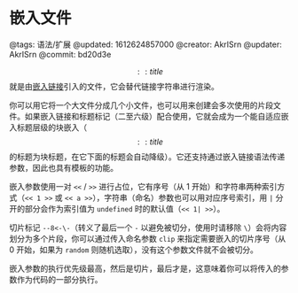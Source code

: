 # 嵌入文件

@tags: 语法/扩展
@updated: 1612624857000
@creator: AkrISrn
@updater: AkrISrn
@commit: bd20d3e

$$:: title $$就是由[嵌入链接](/zh/docs/links.md "#")引入的文件，它会替代链接字符串进行渲染。

你可以用它将一个大文件分成几个小文件，也可以用来创建会多次使用的片段文件。如果嵌入链接和标题标记（二至六级）配合使用，它就会成为一个能自适应嵌入标题层级的块嵌入（$$:: title $$的标题为块标题，在它下面的标题会自动降级）。它还支持通过嵌入链接语法传递参数，因此也具有模板的功能。

嵌入参数使用一对 `<<` / `>>` 进行占位，它有序号（从 1 开始）和字符串两种索引方式（`<< 1 >>` 或 `<< a >>`），字符串（命名）参数也可以用对应序号索引，用 `|` 分开的部分会作为索引值为 `undefined` 时的默认值（`<< 1| >>`）。

切片标记 `--8<-\-`（转义了最后一个 `-` 以避免被切分，使用时请移除 `\`）会将内容划分为多个片段，你可以通过传入命名参数 `clip` 来指定需要嵌入的切片序号（从 0 开始，如果为 `random` 则随机选取），没有这个参数文件就不会被切分。

嵌入参数的执行优先级最高，然后是切片，最后才是[](/zh/docs/inline-script.md "#")，这意味着你可以将传入的参数作为代码的一部分执行。
